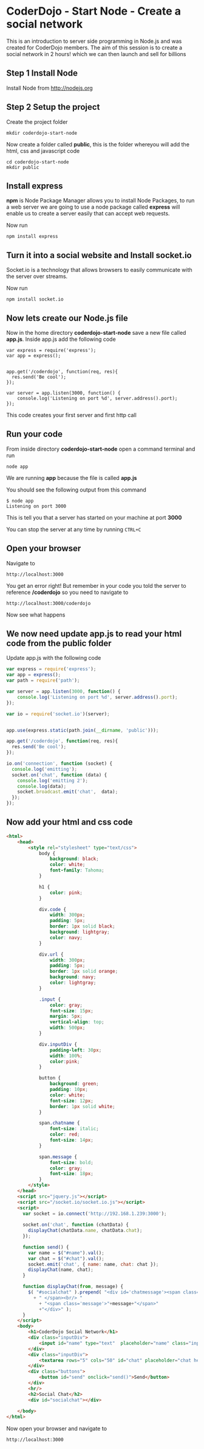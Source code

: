 # CoderDojo - Start Node - Create a social network

This is an introduction to server side programming in Node.js and was created for CoderDojo members. The aim of this session is to create a social network in 2 hours! which we can then launch and sell for billions 

## Step 1 Install Node

Install Node from http://nodejs.org

## Step 2 Setup the project

Create the project folder 

````
mkdir coderdojo-start-node
````

Now create a folder called __public__, this is the folder whereyou will add the html, css and javascript code

````
cd coderdojo-start-node
mkdir public
````

## Install express 

__npm__ is Node Package Manager allows you to install Node Packages, to run a web server we are going to use a node package called __express__ will enable us to create a server easily that can accept web requests.

Now run 

````
npm install express
````

## Turn it into a social website and Install socket.io 

Socket.io is a technology that allows browsers to easily communicate with the server over streams.  

Now run 

````
npm install socket.io
````

## Now lets create our Node.js file

Now in the home directory __coderdojo-start-node__ save a new file called __app.js__.  Inside app.js add the following code

````
var express = require('express');
var app = express();


app.get('/coderdojo', function(req, res){
  res.send('Be cool');
});

var server = app.listen(3000, function() {
    console.log('Listening on port %d', server.address().port);
});

````
This code creates your first server and first http call

## Run your code

From inside directory __coderdojo-start-node__ open a command terminal and run 

````
node app

````
We are running __app__ because the file is called __app.js__

You should see the following output from this command

````
$ node app
Listening on port 3000
````

This is tell you that a server has started on your machine at port __3000__ 

You can stop the server at any time by running ````CTRL+C````

## Open your browser

Navigate to 

````
http://localhost:3000
````

You get an error right! But remember in your code you told the server to reference __/coderdojo__ so you need to navigate to

````
http://localhost:3000/coderdojo
````

Now see what happens 

## We now need update app.js to read your html code from the public folder

Update app.js with the following code

````javascript
var express = require('express');
var app = express();
var path = require('path');

var server = app.listen(3000, function() {
    console.log('Listening on port %d', server.address().port);
});

var io = require('socket.io')(server);


app.use(express.static(path.join(__dirname, 'public')));

app.get('/coderdojo', function(req, res){
  res.send('Be cool');
});

io.on('connection', function (socket) {
  console.log('emitting');
  socket.on('chat', function (data) {
  	console.log('emitting 2');
    console.log(data);
    socket.broadcast.emit('chat',  data);
  });
});
```` 

## Now add your html and css code


````html
<html>
	<head>
		<style rel="stylesheet" type="text/css">
			body {
				background: black;
				color: white;
				font-family: Tahoma;
			}

			h1 {
				color: pink;
			}

			div.code {
				width: 300px;
				padding: 5px;
				border: 1px solid black;
				background: lightgray;
				color: navy;
			}

			div.url {
				width: 300px;
				padding: 5px;
				border: 1px solid orange;
				background: navy;
				color: lightgray;
			}

			.input {
				color: gray;
				font-size: 15px;
				margin: 5px;
				vertical-align: top;
				width: 500px;
			}

			div.inputDiv {
				padding-left: 30px;
				width: 100%;
				color:pink;
			}

			button {
				background: green;
				padding: 10px;
				color: white;
				font-size: 12px;
				border: 1px solid white;
			}

			span.chatname {
				font-size: italic;
				color: red;
				font-size: 14px;
			}

			span.message {
				font-size: bold;
				color: gray;
				font-size: 18px;
			}
		</style>
	</head>
	<script src="jquery.js"></script>
	<script src="/socket.io/socket.io.js"></script>
	<script>
	  var socket = io.connect('http://192.168.1.239:3000');
	  
	  socket.on('chat', function (chatData) {
	    displayChat(chatData.name, chatData.chat);
	  });

	  function send() {
	  	var name = $("#name").val();
	  	var chat = $("#chat").val();
	  	socket.emit('chat', { name: name, chat: chat });
 		displayChat(name, chat);
	  }

	  function displayChat(from, message) {
	  	$( "#socialchat" ).prepend( "<div id='chatmessage'><span class='chatname'>"+from +" says "
	  	  + " </span><br/> " 
	  		+ "<span class='message'>"+message+"</span>"
	  		+"</div>" );
	  }
	</script>
	<body>
		<h1>CoderDojo Social Network</h1>
		<div class="inputDiv">
			<input id="name" type="text"  placeholder="name" class="input"></input>
		</div>
		<div class="inputDiv">
			<textarea rows="5" cols="50" id="chat" placeholder="chat here"  class="input"></textarea>
		</div>
		<div class="buttons">
			<button id="send" onclick="send()">Send</button>
		</div>
		<hr/>
		<h2>Social Chat</h2>
		<div id="socialchat"></div>
		
	</body>
</html>
````

Now open your browser and navigate to

```` 
http://localhost:3000 
````












